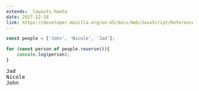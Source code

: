 ```yaml
---
extends: _layouts.howto
date: 2017-12-18
link: https://developer.mozilla.org/en-US/docs/Web/JavaScript/Reference/Global_Objects/Array/reverse
---
```



```javascript
const people = ['John', 'Nicole', 'Jad'];

for (const person of people.reverse()){
    console.log(person);
}
```
<pre class="output">
Jad
Nicole
John
</pre>
